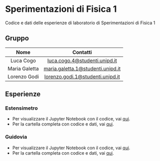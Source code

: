# Sperimentazioni di Fisica 1
Codice e dati delle esperienze di laboratorio di Sperimentazioni di Fisica 1

## Gruppo
|      Nome     |             Contatti              |
|:-------------:|:---------------------------------:|
|   Luca Cogo   |   luca.cogo.4@studenti.unipd.it   |
| Maria Galetta | maria.galetta.1@studenti.unipd.it |
|  Lorenzo Godi |  lorenzo.godi.1@studenti.unipd.it |

## Esperienze 

### Estensimetro
- Per visualizzare il Jupyter Notebook con il codice, vai [qui](https://github.com/LorenzoGodi/Sperim1B/blob/main/Estensimetro/Estensimetro.ipynb).
- Per la cartella completa con codice e dati, vai [qui](https://github.com/LorenzoGodi/Sperim1B/tree/main/Estensimetro). 

### Guidovia
- Per visualizzare il Jupyter Notebook con il codice, vai [qui](https://github.com/LorenzoGodi/Sperim1B/blob/main/Guidovia/Guidovia.ipynb).
- Per la cartella completa con codice e dati, vai [qui](https://github.com/LorenzoGodi/Sperim1B/tree/main/Guidovia).
